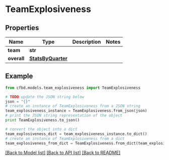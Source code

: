 # TeamExplosiveness


## Properties
Name | Type | Description | Notes
------------ | ------------- | ------------- | -------------
**team** | **str** |  | 
**overall** | [**StatsByQuarter**](StatsByQuarter.md) |  | 

## Example

```python
from cfbd.models.team_explosiveness import TeamExplosiveness

# TODO update the JSON string below
json = "{}"
# create an instance of TeamExplosiveness from a JSON string
team_explosiveness_instance = TeamExplosiveness.from_json(json)
# print the JSON string representation of the object
print TeamExplosiveness.to_json()

# convert the object into a dict
team_explosiveness_dict = team_explosiveness_instance.to_dict()
# create an instance of TeamExplosiveness from a dict
team_explosiveness_from_dict = TeamExplosiveness.from_dict(team_explosiveness_dict)
```
[[Back to Model list]](../README.md#documentation-for-models) [[Back to API list]](../README.md#documentation-for-api-endpoints) [[Back to README]](../README.md)


